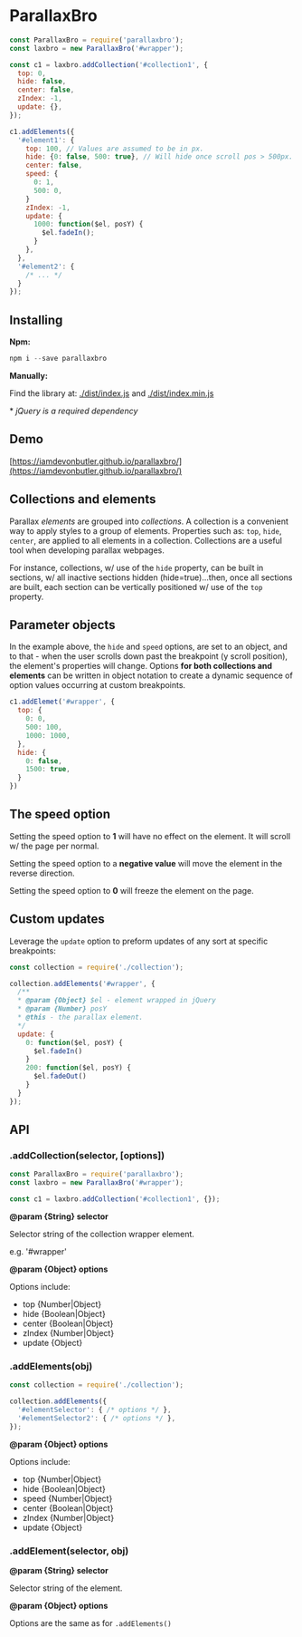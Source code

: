 # ParallaxBro

```javascript
const ParallaxBro = require('parallaxbro');
const laxbro = new ParallaxBro('#wrapper');

const c1 = laxbro.addCollection('#collection1', {
  top: 0,
  hide: false,
  center: false,
  zIndex: -1,
  update: {},
});

c1.addElements({
  '#element1': {
    top: 100, // Values are assumed to be in px.
    hide: {0: false, 500: true}, // Will hide once scroll pos > 500px.
    center: false,
    speed: {
      0: 1,
      500: 0,
    }
    zIndex: -1,
    update: {
      1000: function($el, posY) {
        $el.fadeIn();
      }
    },    
  },
  '#element2': {
    /* ... */
  }
});

```

## Installing

**Npm:**

```javascript
npm i --save parallaxbro
```

**Manually:**

Find the library at: [./dist/index.js](https://github.com/iamdevonbutler/parallaxbro/blob/master/dist/index.js) and [./dist/index.min.js](https://github.com/iamdevonbutler/parallaxbro/blob/master/dist/index.min.js)

\* *jQuery is a required dependency*

## Demo

[https://iamdevonbutler.github.io/parallaxbro/](https://iamdevonbutler.github.io/parallaxbro/)

## Collections and elements

Parallax *elements* are grouped into *collections*. A collection is a convenient way to apply styles to a group of elements. Properties such as: `top`, `hide`, `center`, are applied to all elements in a collection. Collections are a useful tool when developing parallax webpages.

For instance, collections, w/ use of the `hide` property, can be built in sections, w/ all inactive sections hidden (hide=true)...then, once all sections are built, each section can be vertically positioned w/ use of the `top` property.

## Parameter objects
In the example above, the `hide` and `speed` options, are set to an object, and to that - when the user scrolls down past the breakpoint (y scroll position), the element's properties will change. Options **for both collections and elements** can be written in object notation to create a dynamic sequence of option values occurring at custom breakpoints.

```javascript
c1.addElemet('#wrapper', {
  top: {
    0: 0,
    500: 100,
    1000: 1000,
  },
  hide: {
    0: false,
    1500: true,
  }
})
```

## The speed option

Setting the speed option to **1** will have no effect on the element. It will scroll w/ the page per normal.

Setting the speed option to a **negative value** will move the element in the reverse direction.

Setting the speed option to **0** will freeze the element on the page.

## Custom updates

Leverage the `update` option to preform updates of any sort at specific breakpoints:

```javascript
const collection = require('./collection');

collection.addElements('#wrapper', {
  /**
  * @param {Object} $el - element wrapped in jQuery
  * @param {Number} posY
  * @this - the parallax element.
  */
  update: {
    0: function($el, posY) {
      $el.fadeIn()
    }
    200: function($el, posY) {
      $el.fadeOut()
    }
  }
});
```

## API

### .addCollection(selector, [options])

```javascript
const ParallaxBro = require('parallaxbro');
const laxbro = new ParallaxBro('#wrapper');

const c1 = laxbro.addCollection('#collection1', {});

```

**@param {String} selector**

Selector string of the collection wrapper element.

e.g. '#wrapper'

**@param {Object} options**

Options include:
* top {Number|Object}
* hide {Boolean|Object}
* center {Boolean|Object}
* zIndex {Number|Object}
* update {Object}


### .addElements(obj)

```javascript
const collection = require('./collection');

collection.addElements({
  '#elementSelector': { /* options */ },
  '#elementSelector2': { /* options */ },
});

```

**@param {Object} options**

Options include:
* top {Number|Object}
* hide {Boolean|Object}
* speed {Number|Object}
* center {Boolean|Object}
* zIndex {Number|Object}
* update {Object}

### .addElement(selector, obj)

**@param {String} selector**

Selector string of the element.


**@param {Object} options**

Options are the same as for `.addElements()`
